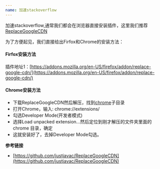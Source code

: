 ```yaml
---
name: 加速stackoverflow
---
```


加速stackoverflow,通常我们都会在浏览器直接安装插件，这里我们推荐[ReplaceGoogleCDN](https://github.com/justjavac/ReplaceGoogleCDN)

为了方便起见，我们直接给出Firfox和Chrome的安装方法：

#### Firfox安装方法

插件地址1：[https://addons.mozilla.org/en-US/firefox/addon/replace-google-cdn/](https://addons.mozilla.org/en-US/firefox/addon/replace-google-cdn/)


#### Chrome安装方法

+ 下载ReplaceGoogleCDN然后解压，找到[chrome](https://github.com/justjavac/ReplaceGoogleCDN/tree/master/chrome)子目录
+ 打开Chrome，输入: chrome://extensions/
+ 勾选Developer Mode(开发者模式)
+ 选择Load unpacked extension...然后定位到刚才解压的文件夹里面的 chrome 目录，确定
+ 这就安装好了，去掉Developer Mode勾选。


**参考链接**

+ [https://github.com/justjavac/ReplaceGoogleCDN](https://github.com/justjavac/ReplaceGoogleCDN)
